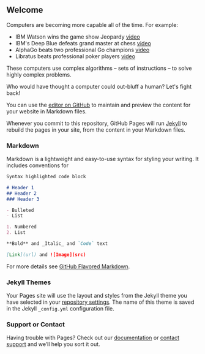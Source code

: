 ## Welcome

Computers are becoming more capable all of the time. For example:

- IBM Watson wins the game show Jeopardy [video](https://www.youtube.com/watch?v=P18EdAKuC1U)
- IBM's Deep Blue defeats grand master at chess [video](https://www.youtube.com/watch?v=NJarxpYyoFI)
- AlphaGo beats two professional Go champions [video](https://www.youtube.com/watch?v=8tq1C8spV_g)
- Libratus beats professional poker players [video](https://www.youtube.com/watch?v=Jgau2BKTHbk)

These computers use complex algorithms – sets of instructions – to solve highly complex problems. 



Who would have thought a computer could out-bluff a human? Let's fight back!




You can use the [editor on GitHub](https://github.com/ashattefeduni/2019algorithms/edit/master/README.md) to maintain and preview the content for your website in Markdown files.

Whenever you commit to this repository, GitHub Pages will run [Jekyll](https://jekyllrb.com/) to rebuild the pages in your site, from the content in your Markdown files.

### Markdown

Markdown is a lightweight and easy-to-use syntax for styling your writing. It includes conventions for

```markdown
Syntax highlighted code block

# Header 1
## Header 2
### Header 3

- Bulleted
- List

1. Numbered
2. List

**Bold** and _Italic_ and `Code` text

[Link](url) and ![Image](src)
```

For more details see [GitHub Flavored Markdown](https://guides.github.com/features/mastering-markdown/).

### Jekyll Themes

Your Pages site will use the layout and styles from the Jekyll theme you have selected in your [repository settings](https://github.com/ashattefeduni/2019algorithms/settings). The name of this theme is saved in the Jekyll `_config.yml` configuration file.

### Support or Contact

Having trouble with Pages? Check out our [documentation](https://help.github.com/categories/github-pages-basics/) or [contact support](https://github.com/contact) and we’ll help you sort it out.

